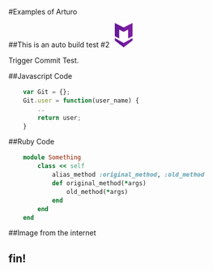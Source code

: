 #Examples of Arturo

##This is an auto build test #2
![alt text](https://github.com/adam-p/markdown-here/raw/master/src/common/images/icon48.png "Logo Title Text 1")

Trigger Commit Test.

##Javascript Code
```javascript
    var Git = {};
    Git.user = function(user_name) {
        ..
        return user;
    }
```

##Ruby Code
```ruby
    module Something
        class << self
            alias_method :original_method, :old_method
            def original_method(*args)
                old_method(*args)
            end
        end
    end
```

##Image from the internet
## fin!
